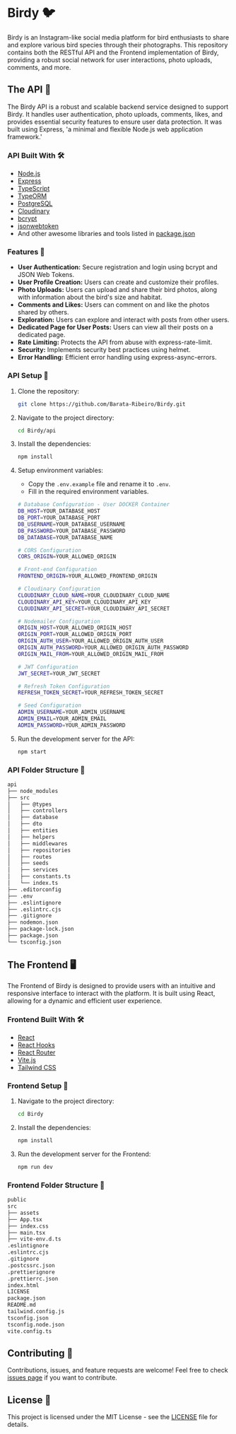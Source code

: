 # Birdy 🐦

Birdy is an Instagram-like social media platform for bird enthusiasts to share and explore various bird species through their photographs. This repository contains both the RESTful API and the Frontend implementation of Birdy, providing a robust social network for user interactions, photo uploads, comments, and more.

## The API 📝

The Birdy API is a robust and scalable backend service designed to support Birdy. It handles user authentication, photo uploads, comments, likes, and provides essential security features to ensure user data protection. It was built using Express, 'a minimal and flexible Node.js web application framework.'

### API Built With 🛠️

- [Node.js](https://nodejs.org/)
- [Express](https://expressjs.com/)
- [TypeScript](https://www.typescriptlang.org/)
- [TypeORM](https://typeorm.io/)
- [PostgreSQL](https://www.postgresql.org/)
- [Cloudinary](https://cloudinary.com/)
- [bcrypt](https://www.npmjs.com/package/bcrypt)
- [jsonwebtoken](https://www.npmjs.com/package/jsonwebtoken)
- And other awesome libraries and tools listed in [package.json](./api/package.json)

### Features 🌟

- **User Authentication:** Secure registration and login using bcrypt and JSON Web Tokens.
- **User Profile Creation:** Users can create and customize their profiles.
- **Photo Uploads:** Users can upload and share their bird photos, along with information about the bird's size and habitat.
- **Comments and Likes:** Users can comment on and like the photos shared by others.
- **Exploration:** Users can explore and interact with posts from other users.
- **Dedicated Page for User Posts:** Users can view all their posts on a dedicated page.
- **Rate Limiting:** Protects the API from abuse with express-rate-limit.
- **Security:** Implements security best practices using helmet.
- **Error Handling:** Efficient error handling using express-async-errors.

### API Setup 🚀

1. Clone the repository:

   ```bash
   git clone https://github.com/Barata-Ribeiro/Birdy.git
   ```

2. Navigate to the project directory:

   ```bash
   cd Birdy/api
   ```

3. Install the dependencies:

   ```bash
   npm install
   ```

4. Setup environment variables:

   - Copy the `.env.example` file and rename it to `.env`.
   - Fill in the required environment variables.

   ```bash
   # Database Configuration - User DOCKER Container
   DB_HOST=YOUR_DATABASE_HOST
   DB_PORT=YOUR_DATABASE_PORT
   DB_USERNAME=YOUR_DATABASE_USERNAME
   DB_PASSWORD=YOUR_DATABASE_PASSWORD
   DB_DATABASE=YOUR_DATABASE_NAME

   # CORS Configuration
   CORS_ORIGIN=YOUR_ALLOWED_ORIGIN

   # Front-end Configuration
   FRONTEND_ORIGIN=YOUR_ALLOWED_FRONTEND_ORIGIN

   # Cloudinary Configuration
   CLOUDINARY_CLOUD_NAME=YOUR_CLOUDINARY_CLOUD_NAME
   CLOUDINARY_API_KEY=YOUR_CLOUDINARY_API_KEY
   CLOUDINARY_API_SECRET=YOUR_CLOUDINARY_API_SECRET

   # Nodemailer Configuration
   ORIGIN_HOST=YOUR_ALLOWED_ORIGIN_HOST
   ORIGIN_PORT=YOUR_ALLOWED_ORIGIN_PORT
   ORIGIN_AUTH_USER=YOUR_ALLOWED_ORIGIN_AUTH_USER
   ORIGIN_AUTH_PASSWORD=YOUR_ALLOWED_ORIGIN_AUTH_PASSWORD
   ORIGIN_MAIL_FROM=YOUR_ALLOWED_ORIGIN_MAIL_FROM

   # JWT Configuration
   JWT_SECRET=YOUR_JWT_SECRET

   # Refresh Token Configuration
   REFRESH_TOKEN_SECRET=YOUR_REFRESH_TOKEN_SECRET

   # Seed Configuration
   ADMIN_USERNAME=YOUR_ADMIN_USERNAME
   ADMIN_EMAIL=YOUR_ADMIN_EMAIL
   ADMIN_PASSWORD=YOUR_ADMIN_PASSWORD
   ```

5. Run the development server for the API:

   ```bash
   npm start
   ```

### API Folder Structure 📂

```sh
api
├── node_modules
├── src
│   ├── @types
│   ├── controllers
│   ├── database
│   ├── dto
│   ├── entities
│   ├── helpers
│   ├── middlewares
│   ├── repositories
│   ├── routes
│   ├── seeds
│   ├── services
│   ├── constants.ts
│   └── index.ts
├── .editorconfig
├── .env
├── .eslintignore
├── .eslintrc.cjs
├── .gitignore
├── nodemon.json
├── package-lock.json
├── package.json
└── tsconfig.json
```

## The Frontend 🖥️

The Frontend of Birdy is designed to provide users with an intuitive and responsive interface to interact with the platform. It is built using React, allowing for a dynamic and efficient user experience.

### Frontend Built With 🛠️

- [React](https://reactjs.org/)
- [React Hooks](https://reactjs.org/docs/hooks-intro.html)
- [React Router](https://reactrouter.com/en/main)
- [Vite.js](https://vitejs.dev/)
- [Tailwind CSS](https://tailwindcss.com/)

### Frontend Setup 🚀

1. Navigate to the project directory:

   ```bash
   cd Birdy
   ```

2. Install the dependencies:

   ```bash
   npm install
   ```

3. Run the development server for the Frontend:

   ```bash
   npm run dev
   ```

### Frontend Folder Structure 📂

```sh
public
src
├── assets
├── App.tsx
├── index.css
├── main.tsx
├── vite-env.d.ts
.eslintignore
.eslintrc.cjs
.gitignore
.postcssrc.json
.prettierignore
.prettierrc.json
index.html
LICENSE
package.json
README.md
tailwind.config.js
tsconfig.json
tsconfig.node.json
vite.config.ts
```

## Contributing 🤝

Contributions, issues, and feature requests are welcome! Feel free to check [issues page](https://github.com/Barata-Ribeiro/Birdy/issues) if you want to contribute.

## License 📄

This project is licensed under the MIT License - see the [LICENSE](LICENSE) file for details.

